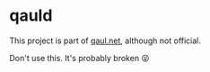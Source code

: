 # qauld

This project is part of [qaul.net](https://qaul.net), although not official.

Don't use this. It's probably broken 😝